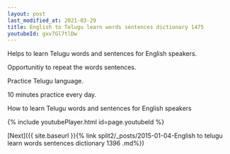 ```yaml
---
layout: post
last_modified_at: 2021-03-29
title: English to Telugu learn words sentences dictionary 1475 
youtubeId: gxv7Gl7tlDw
---
```

 
 
Helps to learn Telugu words and sentences for English speakers.

Opportunitiy to repeat the words sentences. 

Practice Telugu language. 
 
10 minutes practice every day. 
 
How to learn Telugu words and sentences for English speakers 
 
{% include youtubePlayer.html id=page.youtubeId %}
 
 
[Next]({{ site.baseurl }}{% link  split2/_posts/2015-01-04-English to telugu learn words sentences dictionary 1396 .md%})
 

